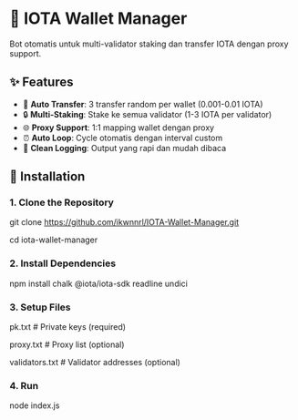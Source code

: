 # 🚀 IOTA Wallet Manager

Bot otomatis untuk multi-validator staking dan transfer IOTA dengan proxy support.

## ✨ Features

- 🔄 **Auto Transfer**: 3 transfer random per wallet (0.001-0.01 IOTA)
- 🔒 **Multi-Staking**: Stake ke semua validator (1-3 IOTA per validator)  
- 🌐 **Proxy Support**: 1:1 mapping wallet dengan proxy
- ⏰ **Auto Loop**: Cycle otomatis dengan interval custom
- 📝 **Clean Logging**: Output yang rapi dan mudah dibaca

## 🔧 Installation

### 1. Clone the Repository

git clone https://github.com/ikwnnrl/IOTA-Wallet-Manager.git

cd iota-wallet-manager

### 2. Install Dependencies

npm install chalk @iota/iota-sdk readline undici


### 3. Setup Files

pk.txt # Private keys (required)

proxy.txt # Proxy list (optional)

validators.txt # Validator addresses (optional)


### 4. Run

node index.js
